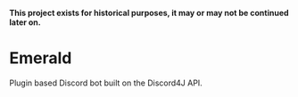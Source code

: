 **This project exists for historical purposes, it may or may not be continued later on.**

# Emerald
Plugin based Discord bot built on the Discord4J API.
